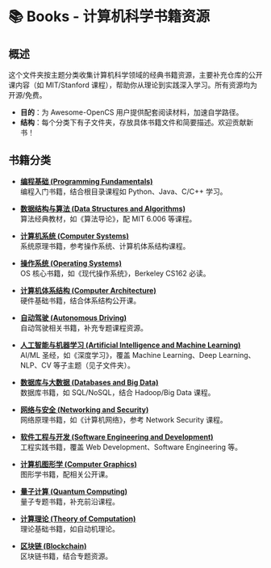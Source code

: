 # 📚 Books - 计算机科学书籍资源

## 概述
这个文件夹按主题分类收集计算机科学领域的经典书籍资源，主要补充仓库的公开课内容（如 MIT/Stanford 课程），帮助你从理论到实践深入学习。所有资源均为开源/免费。

- **目的**：为 Awesome-OpenCS 用户提供配套阅读材料，加速自学路径。
- **结构**：每个分类下有子文件夹，存放具体书籍文件和简要描述。欢迎贡献新书！

## 书籍分类
- **[编程基础 (Programming Fundamentals)](https://github.com/0voice/Awesome-OpenCS/tree/main/resources/books/%E7%BC%96%E7%A8%8B%E5%9F%BA%E7%A1%80%20(Programming%20Fundamentals))**  
  编程入门书籍，结合根目录课程如 Python、Java、C/C++ 学习。
  
- **[数据结构与算法 (Data Structures and Algorithms)](https://github.com/0voice/Awesome-OpenCS/tree/main/resources/books/%E6%95%B0%E6%8D%AE%E7%BB%93%E6%9E%84%E4%B8%8E%E7%AE%97%E6%B3%95%20(Data%20Structures%20and%20Algorithms))**  
  算法经典教材，如《算法导论》，配 MIT 6.006 等课程。
  
- **[计算机系统 (Computer Systems)](computer-systems/)**  
  系统原理书籍，参考操作系统、计算机体系结构课程。
  
- **[操作系统 (Operating Systems)](operating-systems/)**  
  OS 核心书籍，如《现代操作系统》，Berkeley CS162 必读。
  
- **[计算机体系结构 (Computer Architecture)](computer-architecture/)**  
  硬件基础书籍，结合体系结构公开课。
  
- **[自动驾驶 (Autonomous Driving)](autonomous-driving/)**  
  自动驾驶相关书籍，补充专题课程资源。
  
- **[人工智能与机器学习 (Artificial Intelligence and Machine Learning)](artificial-intelligence-and-machine-learning/)**  
  AI/ML 圣经，如《深度学习》，覆盖 Machine Learning、Deep Learning、NLP、CV 等子主题（见子文件夹）。
  
- **[数据库与大数据 (Databases and Big Data)](databases-and-big-data/)**  
  数据库书籍，如 SQL/NoSQL，结合 Hadoop/Big Data 课程。
  
- **[网络与安全 (Networking and Security)](networking-and-security/)**  
  网络原理书籍，如《计算机网络》，参考 Network Security 课程。
  
- **[软件工程与开发 (Software Engineering and Development)](software-engineering-and-development/)**  
  工程实践书籍，覆盖 Web Development、Software Engineering 等。
  
- **[计算机图形学 (Computer Graphics)](computer-graphics/)**  
  图形学书籍，配相关公开课。
  
- **[量子计算 (Quantum Computing)](quantum-computing/)**  
  量子专题书籍，补充前沿课程。
  
- **[计算理论 (Theory of Computation)](theory-of-computation/)**  
  理论基础书籍，如自动机理论。
  
- **[区块链 (Blockchain)](blockchain/)**  
  区块链书籍，结合专题资源。

